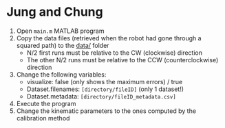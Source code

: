 # Jung and Chung

1. Open `main.m` MATLAB program
2. Copy the data files (retrieved when the robot had gone through a squared path) to the [data/](https://github.com/sousarbarb/odometry-calibration/tree/main/data) folder
   - N/2 first runs must be relative to the CW (clockwise) direction
   - The other N/2 runs must be relative to the CCW (counterclockwise) direction
3. Change the following variables:
   - visualize: false (only shows the maximum errors) / true
   - Dataset.filenames: `[directory/fileID]` (only 1 dataset!)
   - Dataset.metadata: `[directory/fileID_metadata.csv]`
4. Execute the program
5. Change the kinematic parameters to the ones computed by the calibration method
